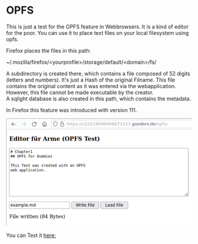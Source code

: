 # OPFS
This is just a test for the OPFS feature in Webbrowsers.
It is a kind of editor for the poor. 
You can use it to place text files on your local filesystem using opfs.

Firefox places the files in this path:

~/.mozilla/firefox/\<yourprofile\>/storage/default/\<domain\>/fs/

A subdirectory is created there, which contains a file composed of 52 digits (letters and numbers).
It's just a Hash of the original Filname.
This file contains the original content as it was entered via the webapplication.
However, this file cannot be made executable by the creator.  
A sqlight database is also created in this path, which contains the metadata.

In Firefox this feature was introduced with version 111.

![Abbildung: Timer](https://github.com/wariasar/opfs/blob/master/screenshot.png)

You can Test it [here: ](https://v22018096896673253.goodsrv.de/opfs/)

